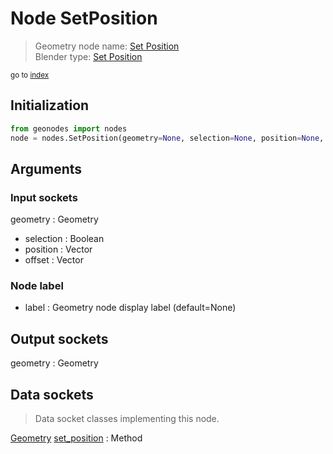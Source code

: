 
# Node SetPosition

> Geometry node name: [Set Position](https://docs.blender.org/manual/en/latest/modeling/geometry_nodes/material/set_position.html)<br>
  Blender type: [Set Position](https://docs.blender.org/api/current/bpy.types.GeometryNodeSetPosition.html)
  
<sub>go to [index](/docs/index.md)</sub>

## Initialization

```python
from geonodes import nodes
node = nodes.SetPosition(geometry=None, selection=None, position=None, offset=None, label=None)
```



## Arguments


### Input sockets

geometry : Geometry
- selection : Boolean
- position : Vector
- offset : Vector

### Node label

- label : Geometry node display label (default=None)

## Output sockets

geometry : Geometry

## Data sockets

> Data socket classes implementing this node.
  
[Geometry](/docs/sockets/Geometry.md) [set_position](/docs/sockets/Geometry.md#set_position) : Method

